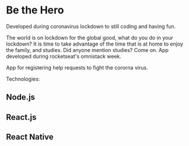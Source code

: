 # Be the Hero
Developed during coronavirus lockdown to still coding and having fun.

The world is on lockdown for the global good, what do you do in your lockdown? It is time to take advantage of the time that is at home to enjoy the family, and studies. Did anyone mention studies? Come on.
App developed during rocketseat's omnistack week.

App for registering help requests to fight the cororna virus.

Technologies:
## Node.js
## React.js
## React Native
